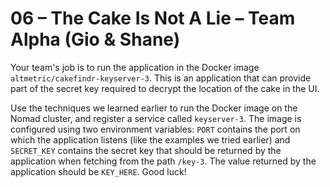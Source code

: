 # 06 – The Cake Is Not A Lie – Team Alpha (Gio & Shane)

Your team's job is to run the application in the Docker image `altmetric/cakefindr-keyserver-3`. This is an application that can provide part of the secret key required to decrypt the location of the cake in the UI.

Use the techniques we learned earlier to run the Docker image on the Nomad cluster, and register a service called `keyserver-3`. The image is configured using two environment variables: `PORT` contains the port on which the application listens (like the examples we tried earlier) and `SECRET_KEY` contains the secret key that should be returned by the application when fetching from the path `/key-3`. The value returned by the application should be `KEY_HERE`. Good luck!
